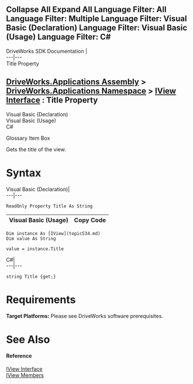        

 Collapse All Expand All  Language Filter: All  Language Filter: Multiple  Language Filter: Visual Basic (Declaration) Language Filter: Visual Basic (Usage) Language Filter: C#  
---  
DriveWorks SDK Documentation  |   
---|---  
Title Property   
  
[DriveWorks.Applications Assembly](topic13.md) > [DriveWorks.Applications Namespace](topic16.md) > [IView Interface](topic534.md) : Title Property  
---  
  
Visual Basic (Declaration)    
Visual Basic (Usage)    
C# 

Glossary Item Box

Gets the title of the view. 

# Syntax

Visual Basic (Declaration)|   
---|---  
      
    
    ReadOnly Property Title As String  
  
Visual Basic (Usage)| Copy Code  
---|---  
      
    
    Dim instance As [IView](topic534.md)
    Dim value As String
     
    value = instance.Title  
  
C#|   
---|---  
      
    
    string Title {get;}  
  
# Requirements

**Target Platforms:** Please see DriveWorks software prerequisites.

# See Also

#### Reference

[IView Interface](topic534.md)   
[IView Members](topic535.md)



